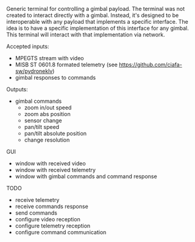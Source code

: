 Generic terminal for controlling a gimbal payload.
The terminal was not created to interact directly with a gimbal.
Instead, it's designed to be interoperable with any payload that implements a specific interface.
The idea is to have a specific implementation of this interface for any gimbal.
This terminal will interact with that implementation via network.

Accepted inputs:

- MPEGTS stream with video
- MISB ST 0601.8 formated telemetry (see https://github.com/ciafa-sw/pydroneklv)
- gimbal responses to commands

Outputs:

- gimbal commands
  - zoom in/out speed
  - zoom abs position
  - sensor change
  - pan/tilt speed
  - pan/tilt absolute position
  - change resolution

GUI

- window with received video
- window with received telemetry
- window with gimbal commands and command response


TODO

- receive telemetry
- receive commands response
- send commands
- configure video reception
- configure telemetry reception
- configure command communication